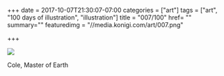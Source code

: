 +++
date = 2017-10-07T21:30:07-07:00
categories = ["art"]
tags = ["art", "100 days of illustration", "illustration"]
title = "007/100"
href= ""
summary=""
featuredimg = "//media.konigi.com/art/007.png"

+++

<img src="//media.konigi.com/art/007.png" />

Cole, Master of Earth

